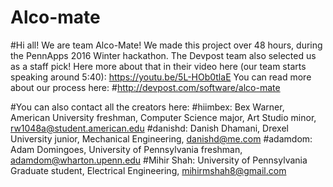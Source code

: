 # Alco-mate
#Hi all! We are team Alco-Mate! 
We made this project over 48 hours, during the PennApps 2016 Winter hackathon. 
The Devpost team also selected us as a staff pick!
Here more about that in their video here (our team starts speaking around 5:40):
https://youtu.be/5L-HOb0tlaE 
You can read more about our process here: 
#http://devpost.com/software/alco-mate

#You can also contact all the creators here:
#hiimbex: Bex Warner, American University freshman, Computer Science major, Art Studio minor, rw1048a@student.american.edu
#danishd: Danish Dhamani, Drexel University junior, Mechanical Engineering, danishd@me.com
#adamdom: Adam Domingoes, University of Pennsylvania freshman, adamdom@wharton.upenn.edu
#Mihir Shah: University of Pennsylvania Graduate student, Electrical Engineering, mihirmshah8@gmail.com 
